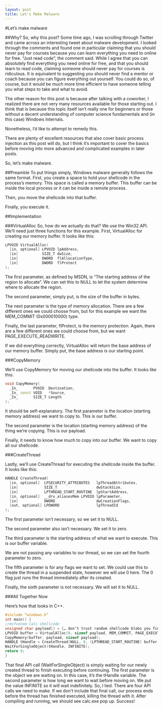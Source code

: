 ```yaml
---
layout: post
title: Let's Make Malware
---
```


#Let’s make malware

##Why?
So, why this post? Some time ago, I was scrolling through Twitter and came across an interesting tweet about malware development. I looked through the comments and found one in particular claiming that you should never pay for courses because you can learn everything you need to online for free. “Just read code”, the comment said.
While I agree that you can absolutely find everything you need online for free, and that you should learn to read code, claiming someone should never pay for courses is ridiculous. It is equivalent to suggesting you should never find a mentor or coach because you can figure everything out yourself.
You could do so, of course, but it would be much more time efficient to have someone telling you what steps to take and what to avoid.

The other reason for this post is because after talking with a coworker, I realized there are not very many resources available for those starting out.
I think that is because this topic itself isn’t really one for beginners or those without a decent understanding of computer science fundamentals and (in this case) Windows Internals.

Nonetheless, I’d like to attempt to remedy this. 

There are plenty of excellent resources that also cover basic process injection as this post will do, but I think it’s important to cover the basics before moving into more advanced and complicated examples in later posts. 

So, let’s make malware.

##Preamble
To put things simply, Windows malware generally follows the same format. First, you create a space to hold your shellcode in the process’s memory. This space is called a memory buffer. 
This buffer can be inside the local process or it can be inside a remote process. 

Then, you move the shellcode into that buffer. 

Finally, you execute it.

##Implementation

###VirtualAlloc
So, how do we actually do that? We use the Win32 API. We’ll need just three functions for this example.
First, VirtualAlloc for creating our memory buffer. It looks like this: 

```cpp
LPVOID VirtualAlloc(
  [in, optional] LPVOID lpAddress,
  [in]           SIZE_T dwSize,
  [in]           DWORD  flAllocationType,
  [in]           DWORD  flProtect
);
```

The first parameter, as defined by MSDN, is “The starting address of the region to allocate”. We can set this to NULL to let the system determine where to allocate the region.

The second parameter, simply put, is the size of the buffer in bytes. 

The next parameter is the type of memory allocation. There are a few different ones we could choose from, but for this example we want the MEM_COMMIT (0x000010000) type.

Finally, the last parameter, flProtect, is the memory protection. Again, there are a few different ones we could choose from, but we want PAGE_EXECUTE_READWRITE. 

If we did everything correctly, VirtualAlloc will return the base address of our memory buffer. Simply put, the base address is our starting point.

###CopyMemory

We’ll use CopyMemory for moving our shellcode into the buffer. It looks like this: 

```cpp
void CopyMemory(
  _In_       PVOID  Destination,
  _In_ const VOID   *Source,
  _In_       SIZE_T Length
);
```

It should be self-explanatory. The first parameter is the location (starting memory address) we want to copy to. This is our buffer.

The second parameter is the location (starting memory address) of the thing we’re copying. This is our payload. 

Finally, it needs to know how much to copy into our buffer. We want to copy all our shellcode. 

###CreateThread

Lastly, we’ll use CreateThread for executing the shellcode inside the buffer. It looks like this:

```cpp
HANDLE CreateThread(
  [in, optional]  LPSECURITY_ATTRIBUTES   lpThreadAttributes,
  [in]            SIZE_T                  dwStackSize,
  [in]            LPTHREAD_START_ROUTINE  lpStartAddress,
  [in, optional]  __drv_aliasesMem LPVOID lpParameter,
  [in]            DWORD                   dwCreationFlags,
  [out, optional] LPDWORD                 lpThreadId
);
```

The first parameter isn’t necessary, so we set it to NULL. 

The second parameter also isn’t necessary. We set it to zero. 

The third parameter is the starting address of what we want to execute. This is our buffer variable.

We are not passing any variables to our thread, so we can set the fourth parameter to zero.

The fifth parameter is for any flags we want to set. We could use this to create the thread in a suspended state, however we will use 0 here. The 0 flag just runs the thread immediately after its created.

Finally, the sixth parameter is not necessary. We will set it to NULL. 

###All Together Now

Here’s how that looks in C++. 
```cpp
#include “windows.h”
int main() {
//msfvenom Calc shellcode
unsigned char payload[] = {… don’t trust random shellcode blobs you find on the Internet … };
LPVOID buffer = VirtualAlloc(0, sizeof payload, MEM_COMMIT, PAGE_EXECUTE_READWRITE);
CopyMemory(buffer, payload, sizeof payload);
HANDLE tHandle = CreateThread(NULL, 0, (LPTHREAD_START_ROUTINE) buffer, 0, 0, NULL);
WaitForSingleObject(tHandle, INFINITE);
return 0;
} 
```

That final API call (WaitForSingleObject) is simply waiting for our newly created thread to finish executing before continuing. The first parameter is the object we are waiting on. In this case, it’s the tHandle variable. The second parameter is how long we want to wait before moving on. We put the value INFINITE so it will wait indefinitely. 
So, I lied. There are four API calls we need to make. If we don’t include that final call, our process ends before the thread has finished executed, killing the thread with it. 
After compiling and running, we should see calc.exe pop up. Success! 
